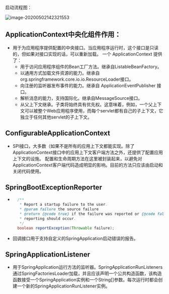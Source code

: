 启动流程图：

![image-20200502142321553](../images/image-20200502142321553.png)



## ApplicationContext中央化组件作用：

+ 用于为应用程序提供配置的中央接口。当应用程序运行时，这个接口是只读的，但如果对接口实现的话，可以重新加载。
  一个 ApplicationContext 提供了：
  + 用于访问应用程序组件的Bean工厂方法。继承自ListableBeanFactory。
  + 以通用方式加载文件资源的能力。继承自org.springframework.core.io.io.ResourceLoader接口。
  + 向注册的监听器发布事件的能力。继承自 ApplicationEventPublisher 接口。
  + 解析消息的能力，支持国际化。继承自MessageSource接口。
  + 从父上下文继承。子类将始终具有优先权。这意味着，例如，一个父上下文可以被整个Web应用程序使用，而每个servlet都有自己的子上下文，它独立于任何其他servlet的子上下文。

## ConfigurableApplicationContext

+ SPI接口，大多数（如果不是所有的应用上下文都能实现。除了ApplicationContext接口中的应用上下文客户端方法之外，还提供了配置应用上下文的设施。
  配置和生命周期方法在这里被封装起来，以避免对ApplicationContext客户端代码造成明显的影响。目前的方法只应该由启动和关闭代码使用。

## SpringBootExceptionReporter

+ ```java
  	/**
  	 * Report a startup failure to the user.
  	 * @param failure the source failure
  	 * @return {@code true} if the failure was reported or {@code false} if default
  	 * reporting should occur.
  	 */
  	boolean reportException(Throwable failure);
  ```

+ 回调接口用于支持自定义的SpringApplication启动错误的报告。

## SpringApplicationListener

+ 用于SpringApplication运行方法的监听器。SpringApplicationRunListeners通过SpringFactoriesLoader加载，并且应该声明一个公共构造函数，该构造函数接受一个SpringApplication实例和一个String[]参数。每次运行时都会创建一个新的SpringApplicationRunListener实例。